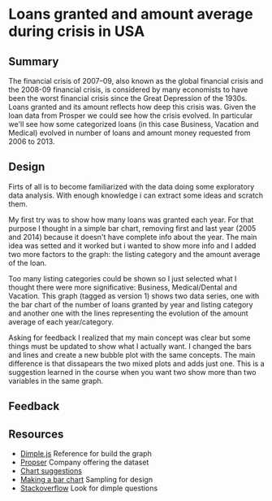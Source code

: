 # Loans granted and amount average during crisis in USA
## Summary

The financial crisis of 2007–09, also known as the global financial crisis and the 2008-09 financial crisis, is considered by many economists to have been the worst financial crisis since the Great Depression of the 1930s. Loans granted and its amount reflects how deep this crisis was. Given the loan data from Prosper we could see how the crisis evolved. In particular we'll see how some categorized loans (in this case Business, Vacation and Medical) evolved in number of loans and amount money requested from 2006 to 2013.

## Design

Firts of all is to become familiarized with the data doing some exploratory data analysis. With enough knowledge i can extract some ideas and scratch them.

My first try was to show how many loans was granted each year. For that purpose I thought in a simple bar chart, removing first and last year (2005 and 2014) because it doesn't have complete info about the year. The main idea was setted and it worked but i wanted to show more info and I added two more factors to the graph: the listing category and the amount average of the loan.

Too many listing categories could be shown so I just selected what I thought there were more significative: Business, Medical/Dental and Vacation. This graph (tagged as version 1) shows two data series, one with the bar chart of the number of loans granted by year and listing category and another one with the lines representing the evolution of the amount average of each year/category.

Asking for feedback I realized that my main concept was clear but some things must be updated to show what I actually want. I changed the bars and lines and create a new bubble plot with the same concepts. The main difference is that dissapears the two mixed plots and adds just one. This is a suggestion learned in the course when you want two show more than two variables in the same graph.

## Feedback

## Resources

- [Dimple.js](http://dimplejs.org/) Reference for build the graph
- [Propser](https://www.prosper.com/) Company offering the dataset
- [Chart suggestions](http://extremepresentation.typepad.com/files/choosing-a-good-chart-09.pdf)
- [Making a bar chart](http://alignedleft.com/tutorials/d3/making-a-bar-chart) Sampling for design
- [Stackoverflow](http://stackoverflow.com/) Look for dimple questions
